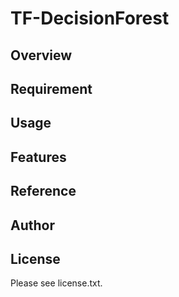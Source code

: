 # TF-DecisionForest 

## Overview


## Requirement


## Usage


## Features


## Reference


## Author


## License

Please see license.txt.
